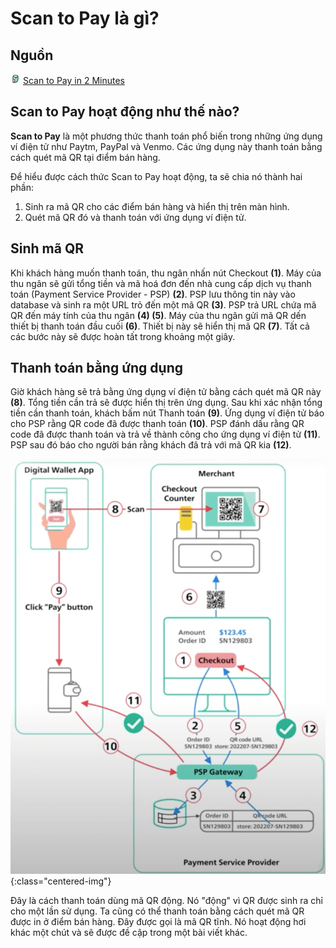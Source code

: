 # Scan to Pay là gì?

## Nguồn

<img src="../../assets/images/bytebytego.png" width="16" height="16"/> [Scan to Pay in 2 Minutes](https://www.youtube.com/watch?v=XS8ACikD2qs)

## Scan to Pay hoạt động như thế nào?

**Scan to Pay** là một phương thức thanh toán phổ biến trong những ứng dụng ví điện tử như Paytm, PayPal và Venmo. Các ứng dụng này thanh toán bằng cách quét mã QR tại điểm bán hàng.

Để hiểu được cách thức Scan to Pay hoạt động, ta sẽ chia nó thành hai phần:

1. Sinh ra mã QR cho các điểm bán hàng và hiển thị trên màn hình.
2. Quét mã QR đó và thanh toán với ứng dụng ví điện tử.

## Sinh mã QR

Khi khách hàng muốn thanh toán, thu ngân nhấn nút Checkout **(1)**. Máy của thu ngân sẽ gửi tổng tiền và mã hoá đơn đến nhà cung cấp dịch vụ thanh toán (Payment Service Provider - PSP) **(2)**. PSP lưu thông tin này vào database và sinh ra một URL trỏ đến một mã QR **(3)**. PSP trả URL chứa mã QR đến máy tính của thu ngân **(4) (5)**. Máy của thu ngân gửi mã QR dến thiết bị thanh toán đầu cuối **(6)**. Thiết bị này sẽ hiển thị mã QR **(7)**. Tất cả các bước này sẽ được hoàn tất trong khoảng một giây. 

## Thanh toán bằng ứng dụng

Giờ khách hàng sẽ trả bằng ứng dụng ví điện tử bằng cách quét mã QR này **(8)**. Tổng tiền cần trả sẽ được hiển thị trên ứng dụng. Sau khi xác nhận tổng tiền cần thanh toán, khách bấm nút Thanh toán **(9)**. Ứng dụng ví điện tử báo cho PSP rằng QR code đã được thanh toán **(10)**. PSP đánh dấu rằng QR code đã được thanh toán và trả về thành công cho ứng dụng ví điện tử **(11)**. PSP sau đó báo cho người bán rằng khách đã trả với mã QR kia **(12)**.

![](../assets/ByteByteGo/scan_to_pay/figure1.png){:class="centered-img"}

Đây là cách thanh toán dùng mã QR động. Nó "động" vì QR được sinh ra chỉ cho một lần sử dụng. Ta cũng có thể thanh toán bằng cách quét mã QR được in ở điểm bán hàng. Đây được gọi là mã QR tĩnh. Nó hoạt động hơi khác một chút và sẽ được đề cập trong một bài viết khác.
